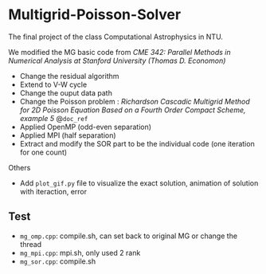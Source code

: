 # Multigrid-Poisson-Solver
The final project of the class Computational Astrophysics in NTU.

We modified the MG basic code from *CME 342: Parallel Methods in Numerical Analysis at Stanford University (Thomas D. Economon)*
- Change the residual algorithm
- Extend to V-W cycle
- Change the ouput data path
- Change the Poisson problem : 
  *Richardson Cascadic Multigrid Method for 2D Poisson Equation Based on a Fourth Order Compact Scheme, example 5*  @`doc_ref`
- Applied OpenMP (odd-even separation)
- Applied MPI    (half separation)
- Extract and modify the SOR part to be the individual code (one iteration for one count)

Others
- Add `plot_gif.py` file to visualize the exact solution, animation of solution with iteraction, error

## Test 
- `mg_omp.cpp`: compile.sh, can set back to original MG or change the thread
- `mg_mpi.cpp`: mpi.sh, only used 2 rank
- `mg_sor.cpp`: compile.sh
